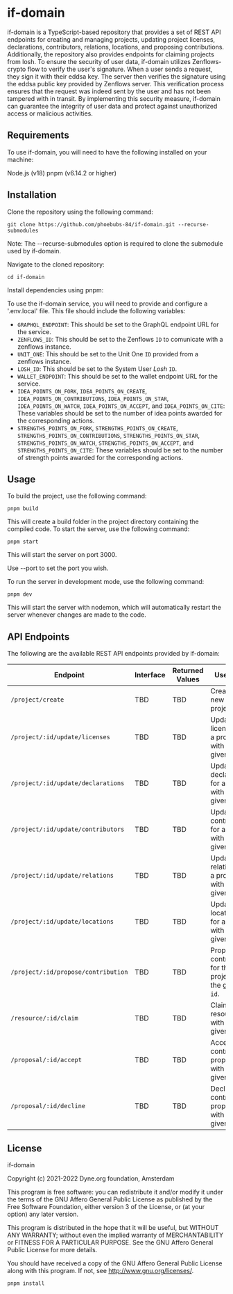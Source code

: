 # if-domain

if-domain is a TypeScript-based repository that provides a set of REST API endpoints for creating and managing projects, updating project licenses, declarations, contributors, relations, locations, and proposing contributions. Additionally, the repository also provides endpoints for claiming projects from losh. To ensure the security of user data, if-domain utilizes Zenflows-crypto flow to verify the user's signature. When a user sends a request, they sign it with their eddsa key. The server then verifies the signature using the eddsa public key provided by Zenflows server. This verification process ensures that the request was indeed sent by the user and has not been tampered with in transit. By implementing this security measure, if-domain can guarantee the integrity of user data and protect against unauthorized access or malicious activities.

## Requirements

To use if-domain, you will need to have the following installed on your machine:

Node.js (v18)
pnpm (v6.14.2 or higher)

## Installation

Clone the repository using the following command:

```
git clone https://github.com/phoebubs-84/if-domain.git --recurse-submodules
```

Note: The --recurse-submodules option is required to clone the submodule used by if-domain.

Navigate to the cloned repository:

```
cd if-domain
```

Install dependencies using pnpm:

To use the if-domain service, you will need to provide and configure a '.env.local' file. This file should include the following variables:

- `GRAPHQL_ENDPOINT`: This should be set to the GraphQL endpoint URL for the service.
- `ZENFLOWS_ID`: This should be set to the Zenflows `ID` to comunicate with a zenflows instance.
- `UNIT_ONE`: This should be set to the Unit One `ID` provided from a zenflows instance.
- `LOSH_ID`: This should be set to the System User _Losh_ `ID`.
- `WALLET_ENDPOINT`: This should be set to the wallet endpoint URL for the service.
- `IDEA_POINTS_ON_FORK`, `IDEA_POINTS_ON_CREATE`, `IDEA_POINTS_ON_CONTRIBUTIONS`, `IDEA_POINTS_ON_STAR`, `IDEA_POINTS_ON_WATCH`, `IDEA_POINTS_ON_ACCEPT`, and `IDEA_POINTS_ON_CITE`: These variables should be set to the number of idea points awarded for the corresponding actions.
- `STRENGTHS_POINTS_ON_FORK`, `STRENGTHS_POINTS_ON_CREATE`, `STRENGTHS_POINTS_ON_CONTRIBUTIONS`, `STRENGTHS_POINTS_ON_STAR`, `STRENGTHS_POINTS_ON_WATCH`, `STRENGTHS_POINTS_ON_ACCEPT`, and `STRENGTHS_POINTS_ON_CITE`: These variables should be set to the number of strength points awarded for the corresponding actions.

## Usage

To build the project, use the following command:

```
pnpm build
```

This will create a build folder in the project directory containing the compiled code.
To start the server, use the following command:

```
pnpm start
```

This will start the server on port 3000.

Use --port to set the port you wish.

To run the server in development mode, use the following command:

```
pnpm dev
```

This will start the server with nodemon, which will automatically restart the server whenever changes are made to the code.

## API Endpoints

The following are the available REST API endpoints provided by if-domain:

| Endpoint | Interface | Returned Values | Use Case |
| ----------------------------------- | --------- | --------------- | ----------------------------------------------------------- |
| `/project/create` | TBD | TBD | Create a new project. |
| `/project/:id/update/licenses` | TBD | TBD | Update the licenses for a project with the given `id`. |
| `/project/:id/update/declarations` | TBD | TBD | Update the declarations for a project with the given `id`. |
| `/project/:id/update/contributors` | TBD | TBD | Update the contributors for a project with the given `id`. |
| `/project/:id/update/relations` | TBD | TBD | Update the relations for a project with the given `id`. |
| `/project/:id/update/locations` | TBD | TBD | Update the locations for a project with the given `id`. |
| `/project/:id/propose/contribution` | TBD | TBD | Propose a contribution for the project with the given `id`. |
| `/resource/:id/claim` | TBD | TBD | Claim a resource with the given `id`. |
| `/proposal/:id/accept` | TBD | TBD | Accept a contribution proposal with the given `id`. |
| `/proposal/:id/decline` | TBD | TBD | Decline a contribution proposal with the given `id`. |

## License

if-domain

Copyright (c) 2021-2022 Dyne.org foundation, Amsterdam

This program is free software: you can redistribute it and/or modify
it under the terms of the GNU Affero General Public License as
published by the Free Software Foundation, either version 3 of the
License, or (at your option) any later version.

This program is distributed in the hope that it will be useful,
but WITHOUT ANY WARRANTY; without even the implied warranty of
MERCHANTABILITY or FITNESS FOR A PARTICULAR PURPOSE. See the
GNU Affero General Public License for more details.

You should have received a copy of the GNU Affero General Public License
along with this program. If not, see <http://www.gnu.org/licenses/>.

```
pnpm install
```

